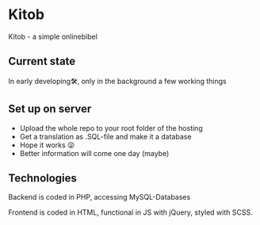 # Kitob
Kitob - a simple onlinebibel

## Current state
In early developing🛠, only in the background a few working things

## Set up on server
 - Upload the whole repo to your root folder of the hosting
 - Get a translation as .SQL-file and make it a database
 - Hope it works 😜
 - Better information will come one day (maybe)

## Technologies
Backend is coded in PHP, accessing MySQL-Databases

Frontend is coded in HTML, functional in JS with jQuery, styled with SCSS.
